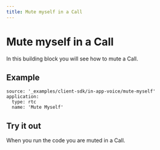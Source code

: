 ```yaml
---
title: Mute myself in a Call
---
```


# Mute myself in a Call

In this building block you will see how to mute a Call.

## Example

```building_blocks
source: '_examples/client-sdk/in-app-voice/mute-myself'
application:
  type: rtc
  name: 'Mute Myself'
```

## Try it out

When you run the code you are muted in a Call.